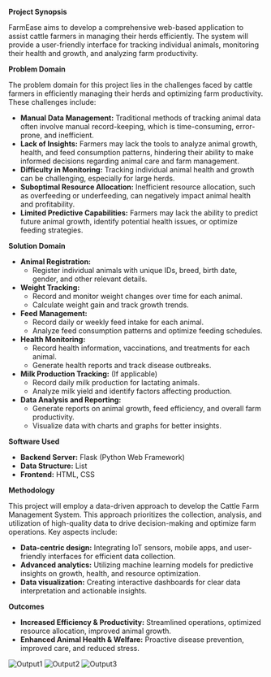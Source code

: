 **Project Synopsis**

FarmEase aims to develop a comprehensive web-based application to assist cattle farmers in managing their herds efficiently. The system will provide a user-friendly interface for tracking individual animals, monitoring their health and growth, and analyzing farm productivity.

**Problem Domain**

The problem domain for this project lies in the challenges faced by cattle farmers in efficiently managing their herds and optimizing farm productivity. These challenges include:

* **Manual Data Management:** Traditional methods of tracking animal data often involve manual record-keeping, which is time-consuming, error-prone, and inefficient.
* **Lack of Insights:** Farmers may lack the tools to analyze animal growth, health, and feed consumption patterns, hindering their ability to make informed decisions regarding animal care and farm management.
* **Difficulty in Monitoring:** Tracking individual animal health and growth can be challenging, especially for large herds.
* **Suboptimal Resource Allocation:** Inefficient resource allocation, such as overfeeding or underfeeding, can negatively impact animal health and profitability.
* **Limited Predictive Capabilities:** Farmers may lack the ability to predict future animal growth, identify potential health issues, or optimize feeding strategies.

**Solution Domain**

* **Animal Registration:** 
    * Register individual animals with unique IDs, breed, birth date, gender, and other relevant details.
* **Weight Tracking:** 
    * Record and monitor weight changes over time for each animal.
    * Calculate weight gain and track growth trends.
* **Feed Management:** 
    * Record daily or weekly feed intake for each animal.
    * Analyze feed consumption patterns and optimize feeding schedules.
* **Health Monitoring:** 
    * Record health information, vaccinations, and treatments for each animal.
    * Generate health reports and track disease outbreaks.
* **Milk Production Tracking:** (If applicable)
    * Record daily milk production for lactating animals.
    * Analyze milk yield and identify factors affecting production.
* **Data Analysis and Reporting:**
    * Generate reports on animal growth, feed efficiency, and overall farm productivity.
    * Visualize data with charts and graphs for better insights.

**Software Used**

* **Backend Server:** Flask (Python Web Framework)
* **Data Structure:** List
* **Frontend:** HTML, CSS

**Methodology**

This project will employ a data-driven approach to develop the Cattle Farm Management System. This approach prioritizes the collection, analysis, and utilization of high-quality data to drive decision-making and optimize farm operations. Key aspects include:

* **Data-centric design:** Integrating IoT sensors, mobile apps, and user-friendly interfaces for efficient data collection.
* **Advanced analytics:** Utilizing machine learning models for predictive insights on growth, health, and resource optimization.
* **Data visualization:** Creating interactive dashboards for clear data interpretation and actionable insights.

**Outcomes**

* **Increased Efficiency & Productivity:** Streamlined operations, optimized resource allocation, improved animal growth.
* **Enhanced Animal Health & Welfare:** Proactive disease prevention, improved care, and reduced stress.


![Output1](https://github.com/user-attachments/assets/b1219d1f-dabe-4c33-a766-b52fb6eae6c9)
![Output2](https://github.com/user-attachments/assets/158a1457-d047-430d-b9ed-947ed5cf18c2)
![Output3](https://github.com/user-attachments/assets/8658ed3a-814e-4567-aa7f-de326661df90)


